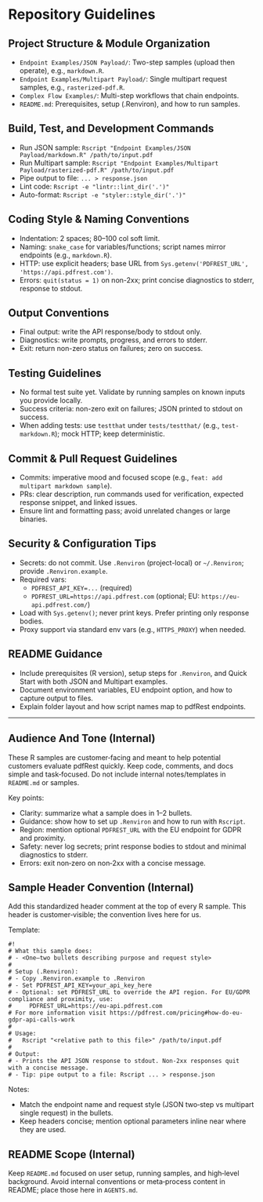 # Repository Guidelines

## Project Structure & Module Organization
- `Endpoint Examples/JSON Payload/`: Two-step samples (upload then operate), e.g., `markdown.R`.
- `Endpoint Examples/Multipart Payload/`: Single multipart request samples, e.g., `rasterized-pdf.R`.
- `Complex Flow Examples/`: Multi-step workflows that chain endpoints.
- `README.md`: Prerequisites, setup (.Renviron), and how to run samples.

## Build, Test, and Development Commands
- Run JSON sample: `Rscript "Endpoint Examples/JSON Payload/markdown.R" /path/to/input.pdf`
- Run Multipart sample: `Rscript "Endpoint Examples/Multipart Payload/rasterized-pdf.R" /path/to/input.pdf`
- Pipe output to file: `... > response.json`
- Lint code: `Rscript -e "lintr::lint_dir('.')"`
- Auto-format: `Rscript -e "styler::style_dir('.')"`

## Coding Style & Naming Conventions
- Indentation: 2 spaces; 80–100 col soft limit.
- Naming: `snake_case` for variables/functions; script names mirror endpoints (e.g., `markdown.R`).
- HTTP: use explicit headers; base URL from `Sys.getenv('PDFREST_URL', 'https://api.pdfrest.com')`.
- Errors: `quit(status = 1)` on non-2xx; print concise diagnostics to stderr, response to stdout.

## Output Conventions
- Final output: write the API response/body to stdout only.
- Diagnostics: write prompts, progress, and errors to stderr.
- Exit: return non-zero status on failures; zero on success.

## Testing Guidelines
- No formal test suite yet. Validate by running samples on known inputs you provide locally.
- Success criteria: non-zero exit on failures; JSON printed to stdout on success.
- When adding tests: use `testthat` under `tests/testthat/` (e.g., `test-markdown.R`); mock HTTP; keep deterministic.

## Commit & Pull Request Guidelines
- Commits: imperative mood and focused scope (e.g., `feat: add multipart markdown sample`).
- PRs: clear description, run commands used for verification, expected response snippet, and linked issues.
- Ensure lint and formatting pass; avoid unrelated changes or large binaries.

## Security & Configuration Tips
- Secrets: do not commit. Use `.Renviron` (project-local) or `~/.Renviron`; provide `.Renviron.example`.
- Required vars:
  - `PDFREST_API_KEY=...` (required)
  - `PDFREST_URL=https://api.pdfrest.com` (optional; EU: `https://eu-api.pdfrest.com/`)
- Load with `Sys.getenv()`; never print keys. Prefer printing only response bodies.
- Proxy support via standard env vars (e.g., `HTTPS_PROXY`) when needed.

## README Guidance
- Include prerequisites (R version), setup steps for `.Renviron`, and Quick Start with both JSON and Multipart examples.
- Document environment variables, EU endpoint option, and how to capture output to files.
- Explain folder layout and how script names map to pdfRest endpoints.

---

## Audience And Tone (Internal)

These R samples are customer‑facing and meant to help potential customers evaluate pdfRest quickly. Keep code, comments, and docs simple and task‑focused. Do not include internal notes/templates in `README.md` or samples.

Key points:
- Clarity: summarize what a sample does in 1–2 bullets.
- Guidance: show how to set up `.Renviron` and how to run with `Rscript`.
- Region: mention optional `PDFREST_URL` with the EU endpoint for GDPR and proximity.
- Safety: never log secrets; print response bodies to stdout and minimal diagnostics to stderr.
- Errors: exit non‑zero on non‑2xx with a concise message.

## Sample Header Convention (Internal)

Add this standardized header comment at the top of every R sample. This header is customer‑visible; the convention lives here for us.

Template:

```
#!
# What this sample does:
# - <One–two bullets describing purpose and request style>
#
# Setup (.Renviron):
# - Copy .Renviron.example to .Renviron
# - Set PDFREST_API_KEY=your_api_key_here
# - Optional: set PDFREST_URL to override the API region. For EU/GDPR compliance and proximity, use:
#     PDFREST_URL=https://eu-api.pdfrest.com
# For more information visit https://pdfrest.com/pricing#how-do-eu-gdpr-api-calls-work
#
# Usage:
#   Rscript "<relative path to this file>" /path/to/input.pdf
#
# Output:
# - Prints the API JSON response to stdout. Non-2xx responses quit with a concise message.
# - Tip: pipe output to a file: Rscript ... > response.json
```

Notes:
- Match the endpoint name and request style (JSON two‑step vs multipart single request) in the bullets.
- Keep headers concise; mention optional parameters inline near where they are used.

## README Scope (Internal)

Keep `README.md` focused on user setup, running samples, and high‑level background. Avoid internal conventions or meta‑process content in README; place those here in `AGENTS.md`.
